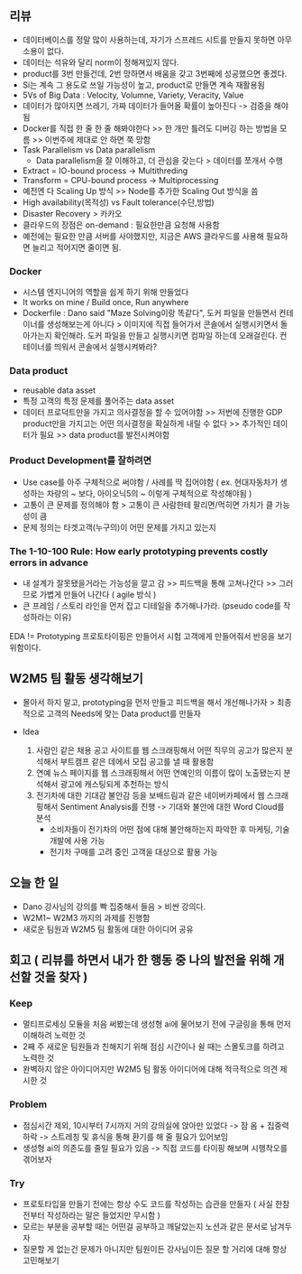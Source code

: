 ## 리뷰
- 데이터베이스를 정말 많이 사용하는데, 자기가 스프레드 시트를 만들지 못하면 아무 소용이 없다.
- 데이터는 석유와 달리 norm이 정해져있지 않다.
- product를 3번 만들건데, 2번 망하면서 배움을 갖고 3번째에 성공했으면 좋겠다.
- Si는 계속 그 용도로 쓰일 가능성이 높고, product로 만들면 계속 재활용됨
- 5Vs of Big Data : Velocity, Volumne, Variety, Veracity, Value
- 데이터가 많아지면 쓰레기, 가짜 데이터가 들어올 확률이 높아진다 -> 검증을 해야됨
- Docker를 직접 한 줄 한 줄 해봐야한다 >> 한 개만 틀려도 디버깅 하는 방법을 모름 >> 이번주에 제대로 안 하면 쭉 망함
- Task Parallelism vs Data parallelism
  - Data parallelism을 잘 이해하고, 더 관심을 갖는다 > 데이터를 쪼개서 수행
- Extract = IO-bound process -> Multithreding
- Transform = CPU-bound process -> Multiprocessing
- 예전엔 다 Scaling Up 방식 >> Node를 추가한 Scaling Out 방식을 씀
- High availability(목적성) vs Fault tolerance(수단,방법)
- Disaster Recovery > 카카오
- 클라우드의 장점은 on-demand : 필요한만큼 요청해 사용함
- 예전에는 필요한 만큼 서버를 사야했지만, 지금은 AWS 클라우드를 사용해 필요하면 늘리고 적어지면 줄이면 됨.

### Docker
- 시스템 엔지니어의 역할을 쉽게 하기 위해 만들었다
- It works on mine / Build once, Run anywhere
- Dockerfile : Dano said "Maze Solving이랑 똑같다", 도커 파일을 만들면서 컨테이너를 생성해보는게 아니다 > 이미지에 직접 들어가서 콘솔에서 실행시키면서 돌아가는지 확인해라. 도커 파일을 만들고 실행시키면 컴파일 하는데 오래걸린다. 컨테이너를 띄워서 콘솔에서 실행시켜봐라?

### Data product
- reusable data asset
- 특정 고객의 특정 문제를 풀어주는 data asset
- 데이터 프로덕트만을 가지고 의사결정을 할 수 있어야함 >> 저번에 진행한 GDP product만을 가지고는 어떤 의사결정을 확실하게 내릴 수 없다 >> 추가적인 데이터가 필요 >> data product를 발전시켜야함

### Product Development를 잘하려면
- Use case를 아주 구체적으로 써야함 / 사례를 딱 집어야함 ( ex. 현대자동차가 생성하는 차량의 ~ 보다, 아이오닉5의 ~ 이렇게 구체적으로 작성해야됨 )
- 고통이 큰 문제를 정의해야 함 > 고통이 큰 사람한테 팔리면/먹히면 가치가 클 가능성이 큼
- 문제 정의는 타겟고객(누구의)이 어떤 문제를 가지고 있는지

### The 1-10-100 Rule: How early prototyping prevents costly errors in advance
- 내 설계가 잘못됐을거라는 가능성을 깔고 감 >> 피드백을 통해 고쳐나간다 >> 그러므로 가볍게 만들어 나간다 ( agile 방식 )
- 큰 프레임 / 스토리 라인을 먼저 잡고 디테일을 추가해나가라. (pseudo code를 작성하라는 이유)

EDA != Prototyping
프로토타이핑은 만들어서 시험 고객에게 만들어줘서 반응을 보기 위함이다.

## W2M5 팀 활동 생각해보기
- 몰아서 하지 말고, prototyping을 먼저 만들고 피드백을 해서 개선해나가자 > 최종적으로 고객의 Needs에 맞는 Data product를 만들자

- Idea
  1. 사람인 같은 채용 공고 사이트를 웹 스크래핑해서 어떤 직무의 공고가 많은지 분석해서 부트캠프 같은 데에서 모집 공고를 낼 때 활용함
  2. 연예 뉴스 페이지를 웹 스크래핑해서 어떤 연예인의 이름이 많이 노출됐는지 분석해서 광고에 캐스팅되게 추천하는 방식
  3. 전기차에 대한 기대감 불안감 등을 보배드림과 같은 네이버카페에서 웹 스크래핑해서 Sentiment Analysis를 진행 -> 기대와 불안에 대한 Word Cloud를 분석
     - 소비자들이 전기차의 어떤 점에 대해 불안해하는지 파악한 후 마케팅, 기술 개발에 사용 가능
     - 전기차 구매를 고려 중인 고객을 대상으로 활용 가능
    
## 오늘 한 일
- Dano 강사님의 강의를 빡 집중해서 들음 > 비싼 강의다.
- W2M1~ W2M3 까지의 과제를 진행함
- 새로운 팀원과 W2M5 팀 활동에 대한 아이디어 공유


## 회고 ( 리뷰를 하면서 내가 한 행동 중 나의 발전을 위해 개선할 것을 찾자 )
  
### Keep
- 멀티프로세싱 모듈을 처음 써봤는데 생성형 ai에 물어보기 전에 구글링을 통해 먼저 이해하려 노력한 것
- 2째 주 새로운 팀원들과 친해지기 위해 점심 시간이나 쉴 때는 스몰토크를 하려고 노력한 것
- 완벽하지 않은 아이디어지만 W2M5 팀 활동 아이디어에 대해 적극적으로 의견 제시한 것

### Problem
- 점심시간 제외, 10시부터 7시까지 거의 강의실에 앉아만 있었다 -> 잠 옴 + 집중력 하락 -> 스트레칭 및 휴식을 통해 환기를 해 줄 필요가 있어보임
- 생성형 ai의 의존도를 줄일 필요가 있음 -> 직접 코드를 타이핑 해보며 시행착오를 겪어보자
### Try
- 프로토타입을 만들기 전에는 항상 수도 코드를 작성하는 습관을 만들자 ( 사실 한참 전부터 작성하라는 말은 들었지만 무시함 )
- 모르는 부분을 공부할 때는 어떤걸 공부하고 깨달았는지 노션과 같은 문서로 남겨두자
- 질문할 게 없는건 문제가 아니지만 팀원이든 강사님이든 질문 할 거리에 대해 항상 고민해보기
